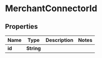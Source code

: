 

# MerchantConnectorId


## Properties

| Name | Type | Description | Notes |
|------------ | ------------- | ------------- | -------------|
|**id** | **String** |  |  |



